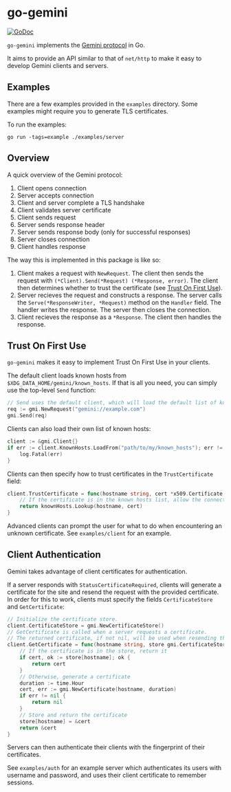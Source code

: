 # go-gemini

[![GoDoc](https://godoc.org/git.sr.ht/~adnano/go-gemini?status.svg)](https://godoc.org/git.sr.ht/~adnano/go-gemini)

`go-gemini` implements the [Gemini protocol](https://gemini.circumlunar.space)
in Go.

It aims to provide an API similar to that of `net/http` to make it easy to
develop Gemini clients and servers.

## Examples

There are a few examples provided in the `examples` directory.
Some examples might require you to generate TLS certificates.

To run the examples:

	go run -tags=example ./examples/server

## Overview

A quick overview of the Gemini protocol:

1. Client opens connection
2. Server accepts connection
3. Client and server complete a TLS handshake
4. Client validates server certificate
5. Client sends request
6. Server sends response header
7. Server sends response body (only for successful responses)
8. Server closes connection
9. Client handles response

The way this is implemented in this package is like so:

1. Client makes a request with `NewRequest`. The client then sends the request
	with `(*Client).Send(*Request) (*Response, error)`. The client then determines whether
	to trust the certificate (see [Trust On First Use](#trust-on-first-use)).
2. Server recieves the request and constructs a response.
	The server calls the `Serve(*ResponseWriter, *Request)` method on the
	`Handler` field. The handler writes the response. The server then closes
	the connection.
3. Client recieves the response as a `*Response`. The client then handles the
	response.

## Trust On First Use

`go-gemini` makes it easy to implement Trust On First Use in your clients.

The default client loads known hosts from `$XDG_DATA_HOME/gemini/known_hosts`.
If that is all you need, you can simply use the top-level `Send` function:

```go
// Send uses the default client, which will load the default list of known hosts.
req := gmi.NewRequest("gemini://example.com")
gmi.Send(req)
```

Clients can also load their own list of known hosts:

```go
client := &gmi.Client{}
if err := client.KnownHosts.LoadFrom("path/to/my/known_hosts"); err != nil {
	log.Fatal(err)
}
```

Clients can then specify how to trust certificates in the `TrustCertificate`
field:

```go
client.TrustCertificate = func(hostname string, cert *x509.Certificate, knownHosts *gmi.KnownHosts) error {
	// If the certificate is in the known hosts list, allow the connection
	return knownHosts.Lookup(hostname, cert)
}
```

Advanced clients can prompt the user for what to do when encountering an unknown
certificate. See `examples/client` for an example.

## Client Authentication

Gemini takes advantage of client certificates for authentication.

If a server responds with `StatusCertificateRequired`, clients will generate a
certificate for the site and resend the request with the provided certificate.
In order for this to work, clients must specify the fields `CertificateStore`
and `GetCertificate`:

```go
// Initialize the certificate store.
client.CertificateStore = gmi.NewCertificateStore()
// GetCertificate is called when a server requests a certificate.
// The returned certificate, if not nil, will be used when resending the request.
client.GetCertificate = func(hostname string, store gmi.CertificateStore) *tls.Certificate {
	// If the certificate is in the store, return it
	if cert, ok := store[hostname]; ok {
		return cert
	}
	// Otherwise, generate a certificate
	duration := time.Hour
	cert, err := gmi.NewCertificate(hostname, duration)
	if err != nil {
		return nil
	}
	// Store and return the certificate
	store[hostname] = &cert
	return &cert
}
```

Servers can then authenticate their clients with the fingerprint of their
certificates.

See `examples/auth` for an example server which authenticates its users with
username and password, and uses their client certificate to remember sessions.
